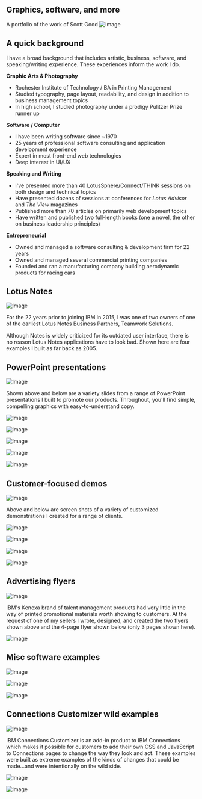 ## Graphics, software, and more
A portfolio of the work of Scott Good
![Image](01-TitlePage.jpg)

## A quick background
I have a broad background that includes artistic, business, software, and speaking/writing experience. These experiences inform the work I do.

**Graphic Arts & Photography**
- Rochester Institute of Technology / BA in Printing Management
 - Studied typography, page layout, readability, and design in addition to business management topics
- In high school, I studied photography under a prodigy Pulitzer Prize runner up

**Software / Computer**
- I have been writing software since ~1970
- 25 years of professional software consulting and application development experience
- Expert in most front-end web technologies
- Deep interest in UI/UX

**Speaking and Writing**
- I've presented more than 40 LotusSphere/Connect/THINK sessions on both design and technical topics
- Have presented dozens of sessions at conferences for _Lotus Advisor_ and _The View_ magazines
- Published more than 70 articles on primarily web development topics
- Have written and published two full-length books (one a novel, the other on business leadership principles)

**Entrepreneurial**
- Owned and managed a software consulting & development firm for 22 years
- Owned and managed several commercial printing companies
- Founded and ran a manufacturing company building aerodynamic products for racing cars


## Lotus Notes
![Image](04-LotusNotes.jpg)

For the 22 years prior to joining IBM in 2015, I was one of two owners of one of the earliest Lotus Notes Business Partners, Teamwork Solutions. 

Although Notes is widely criticized for its outdated user interface, there is no reason Lotus Notes applications have to look bad. Shown here are four examples I built as far back as 2005.

## PowerPoint presentations
![Image](05-Ceva.jpg)

Shown above and below are a variety slides from a range of PowerPoint presentations I built to promote our products. Throughout, you'll find simple, compelling graphics with easy-to-understand copy.

![Image](06-Aarons.jpg)

![Image](07-PPTIntro.jpg)

![Image](08-ICECOverview.jpg)

![Image](09-Mears.jpg)

![Image](10-WatsonWorkspace.jpg)


## Customer-focused demos

![Image](11-ICEC.jpg)

Above and below are screen shots of a variety of customized demonstrations I created for a range of clients.

![Image](13-EileenFisher.jpg)

![Image](14-SFBI.jpg)

![Image](15-Domino10.jpg)

![Image](16-Lowes.jpg)


## Advertising flyers

![Image](18-WatsonTalent1.jpg)

IBM's Kenexa brand of talent management products had very little in the way of printed promotional materials worth showing to customers. At the request of one of my sellers I wrote, designed, and created the two flyers shown above and the 4-page flyer shown below (only 3 pages shown here).

![Image](19-Kenexa.jpg)


## Misc software examples

![Image](17-Cisco.jpg)

![Image](12-Umbrellas.jpg)

![Image](20-Bootstrap.jpg)


## Connections Customizer wild examples

![Image](21-CustomizerYellow.jpg)

IBM Connections Customizer is an add-in product to IBM Connections which makes it possible for customers to add their own CSS and JavaScript to Connections pages to change the way they look and act. These examples were built as extreme examples of the kinds of changes that could be made...and were intentionally on the wild side.

![Image](22-CustomizerMore.jpg)

![Image](23-Closing.jpg)




